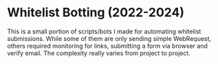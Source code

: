 # Whitelist Botting (2022-2024)
This is a small portion of scripts/bots I made for automating whitelist submissions. While some of them are only sending simple WebRequest, others required monitoring for links, submitting a form via browser and verify email. The complexity really varies from project to project.